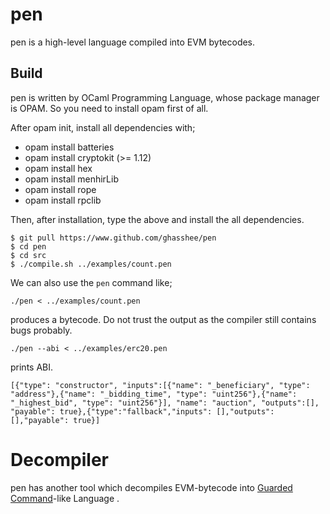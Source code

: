 # pen 

pen is a high-level language compiled into EVM bytecodes. 


## Build 

pen is written by OCaml Programming Language, 
whose package manager is OPAM. 
So you need to install opam first of all.  

After opam init, install all dependencies with; 

* opam install batteries
* opam install cryptokit (>= 1.12)
* opam install hex
* opam install menhirLib
* opam install rope
* opam install rpclib

Then, after installation, type the above and install the all dependencies.

```
$ git pull https://www.github.com/ghasshee/pen
$ cd pen 
$ cd src
$ ./compile.sh ../examples/count.pen
```




We can also use the `pen` command like; 

```
./pen < ../examples/count.pen
```
produces a bytecode. Do not trust the output as the compiler still contains bugs probably.


```
./pen --abi < ../examples/erc20.pen
```

prints ABI.

```
[{"type": "constructor", "inputs":[{"name": "_beneficiary", "type": "address"},{"name": "_bidding_time", "type": "uint256"},{"name": "_highest_bid", "type": "uint256"}], "name": "auction", "outputs":[], "payable": true},{"type":"fallback","inputs": [],"outputs": [],"payable": true}]
```


# Decompiler 

pen has another tool which decompiles EVM-bytecode into [Guarded Command](https://en.wikipedia.org/wiki/Guarded_Command_Language)-like Language . 
